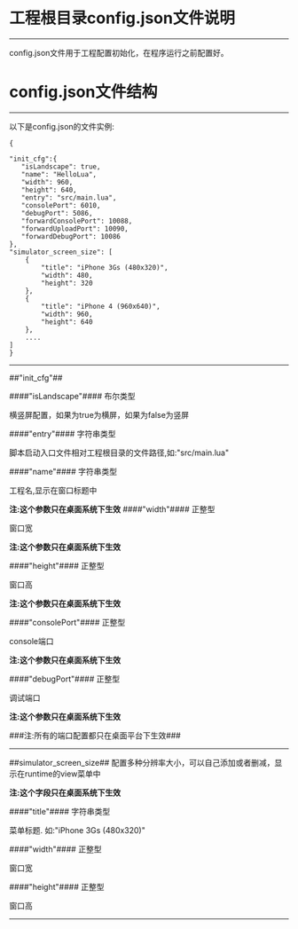 工程根目录config.json文件说明
===
---
config.json文件用于工程配置初始化，在程序运行之前配置好。

config.json文件结构
===
---
以下是config.json的文件实例:

	{
	
    "init_cfg":{
       "isLandscape": true,
       "name": "HelloLua",
       "width": 960,
       "height": 640,
       "entry": "src/main.lua",
	   "consolePort": 6010,
       "debugPort": 5086,
       "forwardConsolePort": 10088,
       "forwardUploadPort": 10090,
       "forwardDebugPort": 10086
    },
    "simulator_screen_size": [
        {
            "title": "iPhone 3Gs (480x320)",
            "width": 480,
            "height": 320
        },
        {
            "title": "iPhone 4 (960x640)",
            "width": 960,
            "height": 640
        },
        ....
    ]
	}
---	
##"init_cfg"##

####"isLandscape"####
布尔类型

横竖屏配置，如果为true为横屏，如果为false为竖屏

####"entry"####
字符串类型

脚本启动入口文件相对工程根目录的文件路径,如:"src/main.lua"

####"name"####
字符串类型

工程名,显示在窗口标题中

**注:这个参数只在桌面系统下生效**
####"width"####
正整型

窗口宽

**注:这个参数只在桌面系统下生效**

####"height"####
正整型

窗口高

**注:这个参数只在桌面系统下生效**

####"consolePort"####
正整型

console端口

**注:这个参数只在桌面系统下生效**

####"debugPort"####
正整型

调试端口

**注:这个参数只在桌面系统下生效**

###注:所有的端口配置都只在桌面平台下生效###

---
##simulator_screen_size##
配置多种分辨率大小，可以自己添加或者删减，显示在runtime的view菜单中

**注:这个字段只在桌面系统下生效**

####"title"####
字符串类型

菜单标题. 如:"iPhone 3Gs (480x320)"

####"width"####
正整型

窗口宽

####"height"####
正整型

窗口高


---